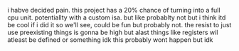 i habve decided pain. this project has a 20% chance of turning into a full cpu unit. potentiallty with a custom isa. but like probablty not but i think itd be cool if i did it so we'll see, could be fun but probably not. the resist to just use preexisting things is gonna be high but alast things like registers wil atleast be defined or something idk this probably wont happen but idk

